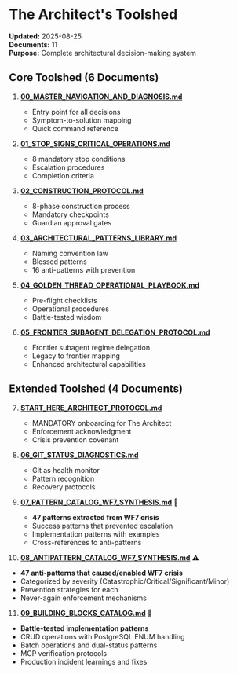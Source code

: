 # The Architect's Toolshed

**Updated:** 2025-08-25  
**Documents:** 11  
**Purpose:** Complete architectural decision-making system

## Core Toolshed (6 Documents)

1. **[00_MASTER_NAVIGATION_AND_DIAGNOSIS.md](./00_MASTER_NAVIGATION_AND_DIAGNOSIS.md)**
   - Entry point for all decisions
   - Symptom-to-solution mapping
   - Quick command reference

2. **[01_STOP_SIGNS_CRITICAL_OPERATIONS.md](./01_STOP_SIGNS_CRITICAL_OPERATIONS.md)**
   - 8 mandatory stop conditions
   - Escalation procedures
   - Completion criteria

3. **[02_CONSTRUCTION_PROTOCOL.md](./02_CONSTRUCTION_PROTOCOL.md)**
   - 8-phase construction process
   - Mandatory checkpoints
   - Guardian approval gates

4. **[03_ARCHITECTURAL_PATTERNS_LIBRARY.md](./03_ARCHITECTURAL_PATTERNS_LIBRARY.md)**
   - Naming convention law
   - Blessed patterns
   - 16 anti-patterns with prevention

5. **[04_GOLDEN_THREAD_OPERATIONAL_PLAYBOOK.md](./04_GOLDEN_THREAD_OPERATIONAL_PLAYBOOK.md)**
   - Pre-flight checklists
   - Operational procedures
   - Battle-tested wisdom

6. **[05_FRONTIER_SUBAGENT_DELEGATION_PROTOCOL.md](./05_FRONTIER_SUBAGENT_DELEGATION_PROTOCOL.md)**
   - Frontier subagent regime delegation
   - Legacy to frontier mapping
   - Enhanced architectural capabilities

## Extended Toolshed (4 Documents)

7. **[START_HERE_ARCHITECT_PROTOCOL.md](./START_HERE_ARCHITECT_PROTOCOL.md)**
   - MANDATORY onboarding for The Architect
   - Enforcement acknowledgment
   - Crisis prevention covenant

8. **[06_GIT_STATUS_DIAGNOSTICS.md](./06_GIT_STATUS_DIAGNOSTICS.md)**
   - Git as health monitor
   - Pattern recognition
   - Recovery protocols

9. **[07_PATTERN_CATALOG_WF7_SYNTHESIS.md](./07_PATTERN_CATALOG_WF7_SYNTHESIS.md)** 🎯
   - **47 patterns extracted from WF7 crisis**
   - Success patterns that prevented escalation
   - Implementation patterns with examples
   - Cross-references to anti-patterns

10. **[08_ANTIPATTERN_CATALOG_WF7_SYNTHESIS.md](./08_ANTIPATTERN_CATALOG_WF7_SYNTHESIS.md)** ⚠️
   - **47 anti-patterns that caused/enabled WF7 crisis**
   - Categorized by severity (Catastrophic/Critical/Significant/Minor)
   - Prevention strategies for each
   - Never-again enforcement mechanisms

11. **[09_BUILDING_BLOCKS_CATALOG.md](./09_BUILDING_BLOCKS_CATALOG.md)** 🔧
   - **Battle-tested implementation patterns**
   - CRUD operations with PostgreSQL ENUM handling
   - Batch operations and dual-status patterns
   - MCP verification protocols
   - Production incident learnings and fixes